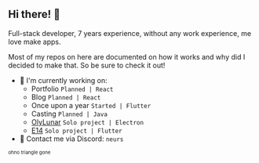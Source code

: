 ## Hi there! 👋

Full-stack developer, 7 years experience, without any work experience, me love make apps.

Most of my repos on here are documented on how it works and why did I decided to make that. So be sure to check it out!

- 🔭 I'm currently working on:
  - Portfolio `Planned | React`
  - Blog `Planned | React`
  - Once upon a year `Started | Flutter`
  - Casting `Planned | Java`
  - [OlyLunar](https://github.com/OlyLunar) `Solo project | Electron`
  - [E14](https://github.com/E14VN) `Solo project | Flutter`
- 📨 Contact me via Discord: `neurs`

<sub><sup>ohno triangle gone</sup></sub>
